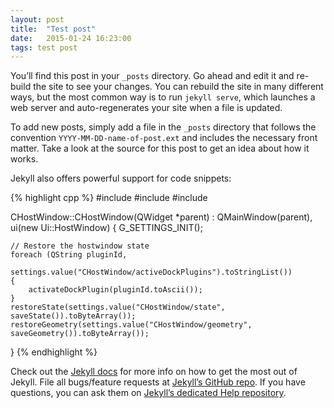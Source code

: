 ```yaml
---
layout: post
title:  "Test post"
date:   2015-01-24 16:23:00
tags: test post
---
```

You’ll find this post in your `_posts` directory. Go ahead and edit it and re-build the site to see your changes. You can rebuild the site in many different ways, but the most common way is to run `jekyll serve`, which launches a web server and auto-regenerates your site when a file is updated.

<!--more-->

To add new posts, simply add a file in the `_posts` directory that follows the convention `YYYY-MM-DD-name-of-post.ext` and includes the necessary front matter. Take a look at the source for this post to get an idea about how it works.

Jekyll also offers powerful support for code snippets:

{% highlight cpp %}
#include <QtWindowListMenu>
#include <QMessageBox>
#include <QFileDialog>

CHostWindow::CHostWindow(QWidget *parent) :
    QMainWindow(parent), ui(new Ui::HostWindow)
{
    G_SETTINGS_INIT();

    // Restore the hostwindow state
    foreach (QString pluginId,
             settings.value("CHostWindow/activeDockPlugins").toStringList())
    {
        activateDockPlugin(pluginId.toAscii());
    }
    restoreState(settings.value("CHostWindow/state", saveState()).toByteArray());
    restoreGeometry(settings.value("CHostWindow/geometry", saveGeometry()).toByteArray());
}
{% endhighlight %}

Check out the [Jekyll docs][jekyll] for more info on how to get the most out of Jekyll. File all bugs/feature requests at [Jekyll’s GitHub repo][jekyll-gh]. If you have questions, you can ask them on [Jekyll’s dedicated Help repository][jekyll-help].

[jekyll]:      http://jekyllrb.com
[jekyll-gh]:   https://github.com/jekyll/jekyll
[jekyll-help]: https://github.com/jekyll/jekyll-help
